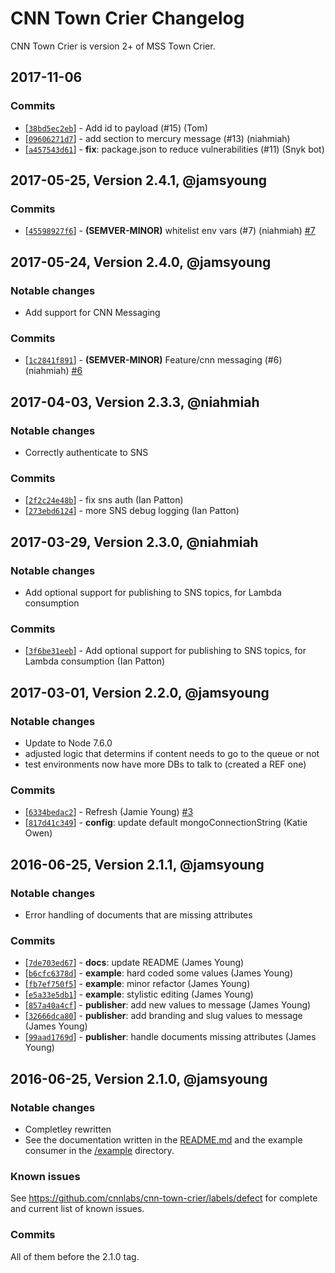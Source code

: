 # CNN Town Crier Changelog
CNN Town Crier is version 2+ of MSS Town Crier.


## 2017-11-06

### Commits

* [[`38bd5ec2eb`](https://github.com/cnnlabs/cnn-town-crier/commit/38bd5ec2eb)] - Add id to payload (#15) (Tom)
* [[`09606271d7`](https://github.com/cnnlabs/cnn-town-crier/commit/09606271d7)] - add section to mercury message (#13) (niahmiah)
* [[`a457543d61`](https://github.com/cnnlabs/cnn-town-crier/commit/a457543d61)] - **fix**: package.json to reduce vulnerabilities (#11) (Snyk bot)



## 2017-05-25, Version 2.4.1, @jamsyoung

### Commits
* [[`45598927f6`](https://github.com/cnnlabs/cnn-town-crier/commit/45598927f6)] - **(SEMVER-MINOR)** whitelist env vars (#7) (niahmiah) [#7](https://github.com/cnnlabs/cnn-town-crier/pull/7)




## 2017-05-24, Version 2.4.0, @jamsyoung

### Notable changes

- Add support for CNN Messaging

### Commits

* [[`1c2841f891`](https://github.com/cnnlabs/cnn-town-crier/commit/1c2841f891)] - **(SEMVER-MINOR)** Feature/cnn messaging (#6) (niahmiah) [#6](https://github.com/cnnlabs/cnn-town-crier/pull/6)




## 2017-04-03, Version 2.3.3, @niahmiah

### Notable changes

- Correctly authenticate to SNS

### Commits

* [[`2f2c24e48b`](https://github.com/cnnlabs/cnn-town-crier/commit/2f2c24e48b)] - fix sns auth (Ian Patton)
* [[`273ebd6124`](https://github.com/cnnlabs/cnn-town-crier/commit/273ebd6124)] - more SNS debug logging (Ian Patton)


## 2017-03-29, Version 2.3.0, @niahmiah

### Notable changes

- Add optional support for publishing to SNS topics, for Lambda consumption

### Commits

* [[`3f6be31eeb`](https://github.com/cnnlabs/cnn-town-crier/commit/3f6be31eeb)] - Add optional support for publishing to SNS topics, for Lambda consumption (Ian Patton)

## 2017-03-01, Version 2.2.0, @jamsyoung

### Notable changes

- Update to Node 7.6.0
- adjusted logic that determins if content needs to go to the queue or not
- test environments now have more DBs to talk to (created a REF one)


### Commits

* [[`6334bedac2`](https://github.com/cnnlabs/cnn-town-crier/commit/6334bedac2)] - Refresh (Jamie Young) [#3](https://github.com/cnnlabs/cnn-town-crier/pull/3)
* [[`817d41c349`](https://github.com/cnnlabs/cnn-town-crier/commit/817d41c349)] - **config**: update default mongoConnectionString (Katie Owen)



## 2016-06-25, Version 2.1.1, @jamsyoung

### Notable changes

- Error handling of documents that are missing attributes


### Commits

* [[`7de703ed67`](https://github.com/cnnlabs/cnn-town-crier/commit/7de703ed67)] - **docs**: update README (James Young)
* [[`b6cfc6378d`](https://github.com/cnnlabs/cnn-town-crier/commit/b6cfc6378d)] - **example**: hard coded some values (James Young)
* [[`fb7ef750f5`](https://github.com/cnnlabs/cnn-town-crier/commit/fb7ef750f5)] - **example**: minor refactor (James Young)
* [[`e5a33e5db1`](https://github.com/cnnlabs/cnn-town-crier/commit/e5a33e5db1)] - **example**: stylistic editing (James Young)
* [[`857a40a4cf`](https://github.com/cnnlabs/cnn-town-crier/commit/857a40a4cf)] - **publisher**: add new values to message (James Young)
* [[`32666dca80`](https://github.com/cnnlabs/cnn-town-crier/commit/32666dca80)] - **publisher**: add branding and slug values to message (James Young)
* [[`99aad1769d`](https://github.com/cnnlabs/cnn-town-crier/commit/99aad1769d)] - **publisher**: handle documents missing attributes (James Young)




## 2016-06-25, Version 2.1.0, @jamsyoung

### Notable changes

- Completley rewritten
- See the documentation written in the [README.md](./README.md) and the example
  consumer in the [/example](./example) directory.


### Known issues

See https://github.com/cnnlabs/cnn-town-crier/labels/defect for complete and
current list of known issues.


### Commits

All of them before the 2.1.0 tag.
